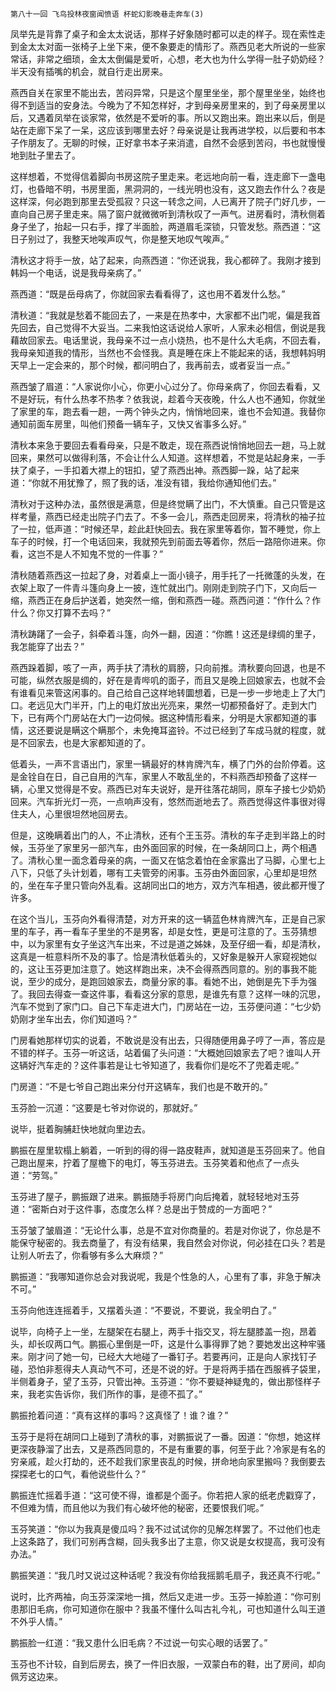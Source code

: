     第八十一回 飞鸟投林夜窗闻愤语 杯蛇幻影晚巷走奔车(3) 

   凤举先是背靠了桌子和金太太说话，那样子好象随时都可以走的样子。现在索性走到金太太对面一张椅子上坐下来，便不象要走的情形了。燕西见老大所说的一些家常话，非常之细琐，金太太倒偏是爱听，心想，老大也为什么学得一肚子奶奶经？半天没有插嘴的机会，就自行走出房来。

   燕西自关在家里不能出去，苦闷异常，只是这个屋里坐坐，那个屋里坐坐，始终也得不到适当的安身法。今晚为了不知怎样好，才到母亲房里来的，到了母亲房里以后，又遇着凤举在谈家常，依然是不爱听的事。所以又跑出来。跑出来以后，倒是站在走廊下呆了一呆，这应该到哪里去好？母亲说是让我再进学校，以后要和书本子作朋友了。无聊的时候，正好拿书本子来消遣，自然不会感到苦闷，书也就慢慢地到肚子里去了。

   这样想着，不觉得信着脚向书房这院子里走来。老远地向前一看，连走廊下一盏电灯，也昏暗不明，书房里面，黑洞洞的，一线光明也没有，这又跑去作什么？夜是这样深，何必跑到那里去受孤寂？只这一转念之间，人已离开了院子门好几步，一直向自己房子里走来。隔了窗户就微微听到清秋叹了一声气。进房看时，清秋侧着身子坐了，抬起一只右手，撑了半面脸，两道眉毛深锁，只管发愁。燕西道：“这日子别过了，我整天地唉声叹气，你是整天地叹气唉声。”

   清秋这才将手一放，站了起来，向燕西道：“你还说我，我心都碎了。我刚才接到韩妈一个电话，说是我母亲病了。”

   燕西道：“既是岳母病了，你就回家去看看得了，这也用不着发什么愁。”

   清秋道：“我就是愁着不能回去了，一来是在热孝中，大家都不出门呢，偏是我首先回去，自己觉得不大妥当。二来我怕这话说给人家听，人家未必相信，倒说是我藉故回家去。电话里说，我母亲不过一点小烧热，也不是什么大毛病，不回去看，我母亲知道我的情形，当然也不会怪我。真是睡在床上不能起来的话，我想韩妈明天早上一定会来的，那个时候，都问明白了，我再前去，或者妥当一点。”

   燕西皱了眉道：“人家说你小心，你更小心过分了。你母亲病了，你回去看看，又不是好玩，有什么热孝不热孝？依我说，趁着今天夜晚，什么人也不通知，你就坐了家里的车，跑去看一趟，一两个钟头之内，悄悄地回来，谁也不会知道。我替你通知前面车房里，叫他们预备一辆车子，又快又省事多么好。”

   清秋本来急于要回去看看母亲，只是不敢走，现在燕西说悄悄地回去一趟，马上就回来，果然可以做得利落，不会让什么人知道。这样想着，不觉是站起身来，一手扶了桌子，一手扣着大襟上的钮扣，望了燕西出神。燕西脚一跺，站了起来道：“你就不用犹豫了，照了我的话，准没有错，我给你通知他们去。”

   清秋对于这种办法，虽然很是满意，但是终觉瞒了出门，不大慎重。自己只管是这样考量，燕西已经走出院子门去了。不多一会儿，燕西走回房来，将清秋的袖子拉了一拉，低声道：“时候还早，趁此赶快回去。我在家里等着你，暂不睡觉，你上车子的时候，打一个电话回来，我就预先到前面去等着你，然后一路陪你进来。你看，这岂不是人不知鬼不觉的一件事？”

   清秋随着燕西这一拉起了身，对着桌上一面小镜子，用手托了一托微蓬的头发，在衣架上取了一件青斗篷向身上一披，连忙就出门。刚刚走到院子门下，又向后一缩，燕西正在身后护送着，她突然一缩，倒和燕西一碰。燕西问道：“作什么？作什么？你又打算不去吗？”

   清秋踌躇了一会子，斜牵着斗篷，向外一翻，因道：“你瞧！这还是绿绸的里子，我怎能穿了出去？”

   燕西跺着脚，咳了一声，两手扶了清秋的肩膀，只向前推。清秋要向回退，也是不可能，纵然衣服是绸的，好在是青哔叽的面子，而且又是晚上回娘家去，也就不会有谁看见来管这闲事的。自己给自己这样地转圜想着，已是一步一步地走上了大门口。老远见大门半开，门上的电灯放出光亮来，果然一切都预备好了。走到大门下，已有两个门房站在大门一边伺候。据这种情形看来，分明是大家都知道的事情，这还要说是瞒这个瞒那个，未免掩耳盗铃。不过已经到了车成马就的程度，就是不回家去，也是大家都知道的了。

   低着头，一声不言语出门，家里一辆最好的林肯牌汽车，横了门外的台阶停着。这是金铨自在日，自己自用的汽车，家里人不敢乱坐的，不料燕西却预备了这样一辆，心里又觉得是不安。燕西已对车夫说好，是开往落花胡同，原车子接七少奶奶回来。汽车折光灯一亮，一点响声没有，悠然而逝地去了。燕西觉得这件事很对得住夫人，心里很坦然地回房去。

   但是，这晚瞒着出门的人，不止清秋，还有个王玉芬。清秋的车子走到半路上的时候，玉芬坐了家里另一部汽车，由外面回家的时候，在一条胡同口上，两个相遇了。清秋心里一面念着母亲的病，一面又在惦念着怕在金家露出了马脚，心里七上八下，只低了头计划着，哪有工夫管旁的闲事。玉芬由外面回家，心里却是坦然的，坐在车子里只管向外乱看。这胡同出口的地方，双方汽车相遇，彼此都开慢了许多。

   在这个当儿，玉芬向外看得清楚，对方开来的这一辆蓝色林肯牌汽车，正是自己家里的车子，再一看车子里坐的不是男客，却是女性，更是可注意的了。玉芬猜想中，以为家里有女子坐这汽车出来，不过是道之姊妹，及至仔细一看，却是清秋，这真是一桩意料所不及的事了。恰是清秋低着头的，又好象是躲开人家窥视她似的，这让玉芬更加注意了。她这样跑出来，决不会得燕西同意的。别的事我不能说，至少的成分，是跑回娘家去，商量分家的事。看她不出，她倒是先下手为强了。我回去得查一查这件事，看看这分家的意思，是谁先有意？这样一味的沉思，汽车不觉到了家门口。自己下车走进大门，门房站在一边，玉芬便问道：“七少奶奶刚才坐车出去，你们知道吗？”

   门房看她那样切实的说着，不敢说是没有出去，只得随便用鼻子哼了一声，答应是不错的样子。玉芬一听这话，站着偏了头问道：“大概她回娘家去了吧？谁叫人开这辆好汽车走的？这件事若是让七爷知道了，我看你们是吃不了兜着走呢。”

   门房道：“不是七爷自己跑出来分付开这辆车，我们也是不敢开的。”

   玉芬脸一沉道：“这要是七爷对你说的，那就好。”

   说毕，挺着胸脯赶快地就向里边去。

   鹏振在屋里软榻上躺着，一听到的得的得一路皮鞋声，就知道是玉芬回来了。他自己跑出屋来，拧着了屋檐下的电灯，等玉芬进去。玉芬笑着和他点了一点头道：“劳驾。”

   玉芬进了屋子，鹏振跟了进来。鹏振随手将房门向后掩着，就轻轻地对玉芬道：“密斯白对于这件事，态度怎么样？总是出于赞成的一方面吧？”

   玉芬皱了皱眉道：“无论什么事，总是不宜对你商量的。若是对你说了，你总是不能保守秘密的。我去商量了，有没有结果，我自然会对你说，何必挂在口头？若是让别人听去了，你看够有多么大麻烦？”

   鹏振道：“我哪知道你总会对我说呢，我是个性急的人，心里有了事，非急于解决不可。”

   玉芬向他连连摇着手，又摆着头道：“不要说，不要说，我全明白了。”

   说毕，向椅子上一坐，左腿架在右腿上，两手十指交叉，将左腿膝盖一抱，昂着头，却长叹两口气。鹏振心里倒是一吓，这是什么事得罪了她？要她发出这种牢骚来。刚才问了她一句，已经大大地碰了一番钉子。若要再问，正是向人家找钉子碰，恐怕非惹得夫人真动气不可，还是不说的好。于是将两手插在西服裤子袋里，半侧着身子，望了玉芬，只管出神。玉芬道：“你不要疑神疑鬼的，做出那怪样子来，我老实告诉你，我们所作的事，是德不孤了。”

   鹏振抢着问道：“真有这样的事吗？这真怪了！谁？谁？”

   玉芬于是将在胡同口上碰到了清秋的事，对鹏振说了一番。因道：“你想，她这样更深夜静溜了出去，又是燕西同意的，不是有重要的事，何至于此？冷家是有名的穷亲戚，趁火打劫的，还不趁我们家里丧乱的时候，拼命地向家里搬吗？我倒要去探探老七的口气，看他说些什么？”

   鹏振连忙摇着手道：“这可使不得，谁都是个面子。你若把人家的纸老虎戳穿了，不但难为情，而且他以为我们有心破坏他的秘密，还要恨我们呢。”

   玉芬笑道：“你以为我真是傻瓜吗？我不过试试你的见解怎样罢了。不过他们也走上这条路了，我们可别再含糊，回头我多出了主意，你又说是女权提高，我可没有办法。”

   鹏振笑道：“我几时又说过这种话呢？我没有你给我摇鹅毛扇子，我还真不行呢。”

   说时，比齐两袖，向玉芬深深地一揖，然后又走进一步。玉芬一掉脸道：“你可别患那旧毛病，你可知道你在服中？我虽不懂什么叫古礼今礼，可也知道什么叫王道不外乎人情。”

   鹏振脸一红道：“我又患什么旧毛病？不过说一句实心眼的话罢了。”

   玉芬也不计较，自到后房去，换了一件旧衣服，一双蒙白布的鞋，出了房间，却向佩芳这边来。

